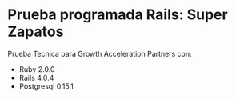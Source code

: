 # Prueba programada Rails: Super Zapatos

Prueba Tecnica para Growth Acceleration Partners con:
* Ruby 2.0.0
* Rails 4.0.4
* Postgresql 0.15.1
